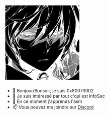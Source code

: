 # ![emichel](https://github.com/0x80070002/0x80070002/blob/main/15a2f4f771138ce5e0628c7295b2ea2e.png)

- 👋 Bonjour/Bonsoir, je suis 0x80070002
- 👀 Je suis intéressé par tout c'qui est infoSec
- 🌱 En ce moment j'apprends l'asm
- 📫 Vous pouvez me joindre sur [Discord](https://discord.gg/GBYArWMKuv)

<!---
0x80070002/0x80070002 is a ✨ special ✨ repository because its `README.md` (this file) appears on your GitHub profile.
You can click the Preview link to take a look at your changes.
--->
